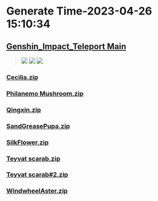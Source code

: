 # Generate Time-2023-04-26 15:10:34

## [Genshin_Impact_Teleport Main](https://github.com/Sam5440/Genshin_Impact_Teleport)

>![](https://komarev.com/ghpvc/?username=done439)
>![](https://komarev.com/ghpvc/?username=done438)
>![](https://komarev.com/ghpvc/?username=done437)

### [Cecilia.zip](https://raw.githubusercontent.com/Sam5440/Genshin_Impact_Teleport/download/ManualCollectPoint/LocalSpecialties/Cecilia.zip)

### [Philanemo Mushroom.zip](https://raw.githubusercontent.com/Sam5440/Genshin_Impact_Teleport/download/ManualCollectPoint/LocalSpecialties/Philanemo%20Mushroom.zip)

### [Qingxin.zip](https://raw.githubusercontent.com/Sam5440/Genshin_Impact_Teleport/download/ManualCollectPoint/LocalSpecialties/Qingxin.zip)

### [SandGreasePupa.zip](https://raw.githubusercontent.com/Sam5440/Genshin_Impact_Teleport/download/ManualCollectPoint/LocalSpecialties/SandGreasePupa.zip)

### [SilkFlower.zip](https://raw.githubusercontent.com/Sam5440/Genshin_Impact_Teleport/download/ManualCollectPoint/LocalSpecialties/SilkFlower.zip)

### [Teyvat scarab.zip](https://raw.githubusercontent.com/Sam5440/Genshin_Impact_Teleport/download/ManualCollectPoint/LocalSpecialties/Teyvat%20scarab.zip)

### [Teyvat scarab#2.zip](https://raw.githubusercontent.com/Sam5440/Genshin_Impact_Teleport/download/ManualCollectPoint/LocalSpecialties/Teyvat%20scarab%232.zip)

### [WindwheelAster.zip](https://raw.githubusercontent.com/Sam5440/Genshin_Impact_Teleport/download/ManualCollectPoint/LocalSpecialties/WindwheelAster.zip)

